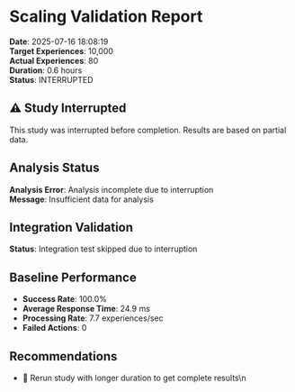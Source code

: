 # Scaling Validation Report
        
**Date**: 2025-07-16 18:08:19  
**Target Experiences**: 10,000  
**Actual Experiences**: 80  
**Duration**: 0.6 hours  
**Status**: INTERRUPTED  


## ⚠️  Study Interrupted
This study was interrupted before completion. Results are based on partial data.

## Analysis Status

**Analysis Error**: Analysis incomplete due to interruption  
**Message**: Insufficient data for analysis  

## Integration Validation

**Status**: Integration test skipped due to interruption  

## Baseline Performance

- **Success Rate**: 100.0%
- **Average Response Time**: 24.9 ms
- **Processing Rate**: 7.7 experiences/sec
- **Failed Actions**: 0

## Recommendations

- 🔄 Rerun study with longer duration to get complete results\n